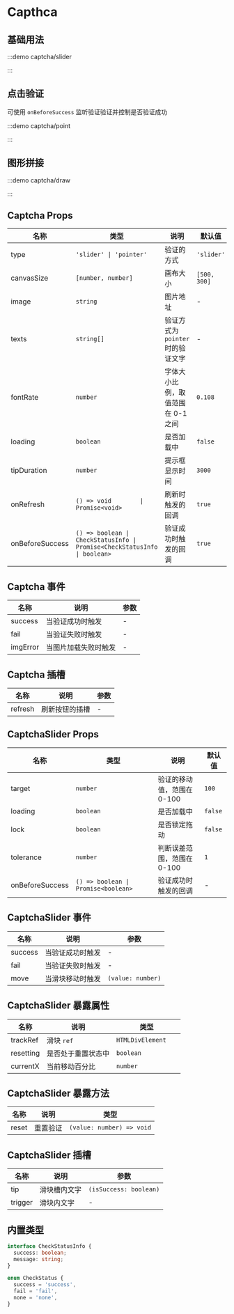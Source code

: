 # Capthca

## 基础用法

:::demo captcha/slider

:::

## 点击验证

可使用 `onBeforeSuccess` 监听验证验证并控制是否验证成功

:::demo captcha/point

:::

## 图形拼接

:::demo captcha/draw

:::

## Captcha Props

| 名称            | 类型                                                                      | 说明                              | 默认值       |
| --------------- | ------------------------------------------------------------------------- | --------------------------------- | ------------ |
| type            | `'slider' \| 'pointer'`                                                   | 验证的方式                        | `'slider'`   |
| canvasSize      | `[number, number]`                                                        | 画布大小                          | `[500, 300]` |
| image           | `string`                                                                  | 图片地址                          | -            |
| texts           | `string[]`                                                                | 验证方式为 `pointer` 时的验证文字 | -            |
| fontRate        | `number`                                                                  | 字体大小比例，取值范围在 0-1 之间 | `0.108`      |
| loading         | `boolean`                                                                 | 是否加载中                        | `false`      |
| tipDuration     | `number`                                                                  | 提示框显示时间                    | `3000`       |
| onRefresh       | `() => void        \| Promise<void>`                                      | 刷新时触发的回调                  | `true`       |
| onBeforeSuccess | `() => boolean \| CheckStatusInfo \| Promise<CheckStatusInfo \| boolean>` | 验证成功时触发的回调              | `true`       |

## Captcha 事件

| 名称     | 说明                 | 参数 |
| -------- | -------------------- | ---- |
| success  | 当验证成功时触发     | -    |
| fail     | 当验证失败时触发     | -    |
| imgError | 当图片加载失败时触发 | -    |

## Captcha 插槽

| 名称    | 说明           | 参数 |
| ------- | -------------- | ---- |
| refresh | 刷新按钮的插槽 | -    |

## CaptchaSlider Props

| 名称            | 类型                                | 说明                       | 默认值  |
| --------------- | ----------------------------------- | -------------------------- | ------- |
| target          | `number`                            | 验证的移动值，范围在 0-100 | `100`   |
| loading         | `boolean`                           | 是否加载中                 | `false` |
| lock            | `boolean`                           | 是否锁定拖动               | `false` |
| tolerance       | `number`                            | 判断误差范围，范围在 0-100 | `1`     |
| onBeforeSuccess | `() => boolean \| Promise<boolean>` | 验证成功时触发的回调       | -       |

## CaptchaSlider 事件

| 名称    | 说明             | 参数              |
| ------- | ---------------- | ----------------- |
| success | 当验证成功时触发 | -                 |
| fail    | 当验证失败时触发 | -                 |
| move    | 当滑块移动时触发 | `(value: number)` |

## CaptchaSlider 暴露属性

| 名称      | 说明               | 类型                |
| --------- | ------------------ | ------------------- |
| trackRef  | 滑块 `ref`         | `HTMLDivElement   ` |
| resetting | 是否处于重置状态中 | `boolean`           |
| currentX  | 当前移动百分比     | `number`            |

## CaptchaSlider 暴露方法

| 名称  | 说明     | 类型                      |
| ----- | -------- | ------------------------- |
| reset | 重置验证 | `(value: number) => void` |

## CaptchaSlider 插槽

| 名称    | 说明         | 参数                   |
| ------- | ------------ | ---------------------- |
| tip     | 滑块槽内文字 | `(isSuccess: boolean)` |
| trigger | 滑块内文字   | -                      |

## 内置类型

```ts
interface CheckStatusInfo {
  success: boolean;
  message: string;
}

enum CheckStatus {
  success = 'success',
  fail = 'fail',
  none = 'none',
}
```
